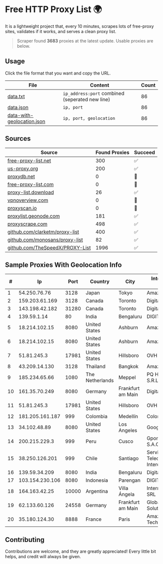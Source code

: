 
# Free HTTP Proxy List 🌍

It is a lightweight project that, every 10 minutes, scrapes lots of free-proxy sites, validates if it works, and serves a clean proxy list.


> Scraper found **3683** proxies at the latest update. Usable proxies are below.

## Usage

Click the file format that you want and copy the URL.


|File|Content|Count|
|----|-------|-----|
|[data.txt](https://raw.githubusercontent.com/themiralay/Proxy-List-World/master/data.txt)|`ip_address:port` combined (seperated new line)|86|
|[data.json](https://raw.githubusercontent.com/themiralay/Proxy-List-World/master/data.json)|`ip, port`|86|
|[data-with-geolocation.json](https://raw.githubusercontent.com/themiralay/Proxy-List-World/master/data-with-geolocation.json)|`ip, port, geolocation`|86|

## Sources

|Source|Found Proxies|Succeed|
|------|-------------|-------|
|[free-proxy-list.net](https://free-proxy-list.net)|300|✅|
|[us-proxy.org](https://www.us-proxy.org)|200|✅|
|[proxydb.net](http://proxydb.net)|0|🚫|
|[free-proxy-list.com](https://free-proxy-list.com/?page=&port=&type%5B%5D=http&type%5B%5D=https&up_time=0&search=Search)|0|🚫|
|[proxy-list.download](https://www.proxy-list.download/HTTP)|26|✅|
|[vpnoverview.com](https://vpnoverview.com/privacy/anonymous-browsing/free-proxy-servers)|0|🚫|
|[proxyscan.io](https://www.proxyscan.io)|0|🚫|
|[proxylist.geonode.com](https://proxylist.geonode.com/api/proxy-list?limit=300&page=1&sort_by=lastChecked&sort_type=desc&protocols=http,https)|181|✅|
|[proxyscrape.com](https://api.proxyscrape.com/v2/?request=displayproxies&protocol=http&timeout=10000&country=all&ssl=all&anonymity=all)|498|✅|
|[github.com/clarketm/proxy-list](https://raw.githubusercontent.com/clarketm/proxy-list/master/proxy-list-raw.txt)|400|✅|
|[github.com/monosans/proxy-list](https://raw.githubusercontent.com/monosans/proxy-list/main/proxies/http.txt)|82|✅|
|[github.com/TheSpeedX/PROXY-List](https://raw.githubusercontent.com/TheSpeedX/PROXY-List/master/http.txt)|1996|✅|


## Sample Proxies With Geolocation Info

|#|Ip|Port|Country|City|Internet Service Provider|
|-|--|----|-------|----|-------------------------|
|1|54.250.76.76|3128|Japan|Tokyo|Amazon.com, Inc.|
|2|159.203.61.169|3128|Canada|Toronto|DigitalOcean, LLC|
|3|143.198.42.182|31280|Canada|Toronto|DigitalOcean, LLC|
|4|139.59.1.14|80|India|Bengaluru|DIGITALOCEAN|
|5|18.214.102.15|8080|United States|Ashburn|Amazon.com, Inc.|
|6|18.214.102.15|8080|United States|Ashburn|Amazon.com, Inc.|
|7|51.81.245.3|17981|United States|Hillsboro|OVH SAS|
|8|43.209.14.130|3128|Thailand|Bangkok|Amazon.com, Inc.|
|9|185.234.65.66|1080|The Netherlands|Meppel|PQ HOSTING PLUS S.R.L.|
|10|161.35.70.249|8080|Germany|Frankfurt am Main|DigitalOcean, LLC|
|11|51.81.245.3|17981|United States|Hillsboro|OVH SAS|
|12|181.205.161.187|999|Colombia|Medellín|Colombia Móvil|
|13|34.102.48.89|8080|United States|Los Angeles|Google LLC|
|14|200.215.229.3|999|Peru|Cusco|Gpon Networks S.A.C.|
|15|38.250.126.201|999|Chile|Santiago|Servicios De Telecomunicaciones Intercable Ltda.|
|16|139.59.34.209|8080|India|Bengaluru|DigitalOcean, LLC|
|17|103.154.230.106|8080|Indonesia|Parengan|DIGITNET|
|18|164.163.42.25|10000|Argentina|Villa Ángela|Interret Villa Angela SRL|
|19|62.133.60.126|24558|Germany|Frankfurt am Main|Global Connectivity Solutions LLP|
|20|35.180.124.30|8888|France|Paris|Amazon Technologies Inc.|



## Contributing

Contributions are welcome, and they are greatly appreciated! Every
little bit helps, and credit will always be given.

